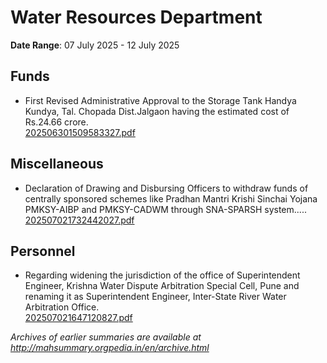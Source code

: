 # Water Resources Department

**Date Range**: 07 July 2025 - 12 July 2025


## Funds
- First Revised Administrative Approval to the Storage Tank Handya Kundya, Tal. Chopada Dist.Jalgaon having the estimated cost of Rs.24.66 crore.\
  [202506301509583327.pdf](https://gr.maharashtra.gov.in/Site/Upload/Government%20Resolutions/English/202506301509583327.pdf)

## Miscellaneous
- Declaration of Drawing and Disbursing Officers to withdraw funds of centrally sponsored schemes like Pradhan Mantri Krishi Sinchai Yojana PMKSY-AIBP and PMKSY-CADWM through SNA-SPARSH system.....\
  [202507021732442027.pdf](https://gr.maharashtra.gov.in/Site/Upload/Government%20Resolutions/English/202507021732442027.....pdf)

## Personnel
- Regarding widening the jurisdiction of the office of Superintendent Engineer, Krishna Water Dispute Arbitration Special Cell, Pune and renaming it as Superintendent Engineer, Inter-State River Water Arbitration Office.\
  [202507021647120827.pdf](https://gr.maharashtra.gov.in/Site/Upload/Government%20Resolutions/English/202507021647120827.pdf)


*Archives of earlier summaries are available at http://mahsummary.orgpedia.in/en/archive.html*